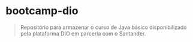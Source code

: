 # bootcamp-dio
> Repositório para armazenar o curso de Java básico disponibilizado pela plataforma DIO em parceria com o Santander.
